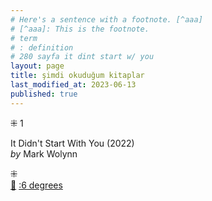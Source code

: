 ```yaml
---
# Here's a sentence with a footnote. [^aaa]
# [^aaa]: This is the footnote.
# term
# : definition
# 280 sayfa it dint start w/ you
layout: page  
title: şimdi okuduğum kitaplar  
last_modified_at: 2023-06-13
published: true  
---
```


⁜ 1  
   
It Didn't Start With You (2022)  
<i> by </i> Mark Wolynn  




⁜  
[🍃](https://www.nonfictionbooks.xyz/now.html "şimdi okuduğum kitaplar")
[:6 degrees](https://www.nonfictionbooks.xyz/books#six-degrees "6 degrees")






  

